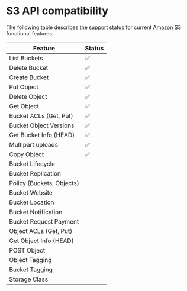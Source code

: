 # S3 API compatibility

The following table describes the support status for current Amazon S3
functional features:

| Feature                   | Status |
| ------------------------- | ------ |
| List Buckets              | ✅     |
| Delete Bucket             | ✅     |
| Create Bucket             | ✅     |
| Put Object                | ✅     |
| Delete Object             | ✅     |
| Get Object                | ✅     |
| Bucket ACLs (Get, Put)    | ✅     |
| Bucket Object Versions    | ✅     |
| Get Bucket Info (HEAD)    | ✅     |
| Multipart uploads         | ✅     |
| Copy Object               | ✅     |
| Bucket Lifecycle          |        |
| Bucket Replication        |        |
| Policy (Buckets, Objects) |        |
| Bucket Website            |        |
| Bucket Location           |        |
| Bucket Notification       |        |
| Bucket Request Payment    |        |
| Object ACLs (Get, Put)    |        |
| Get Object Info (HEAD)    |        |
| POST Object               |        |
| Object Tagging            |        |
| Bucket Tagging            |        |
| Storage Class             |        |
